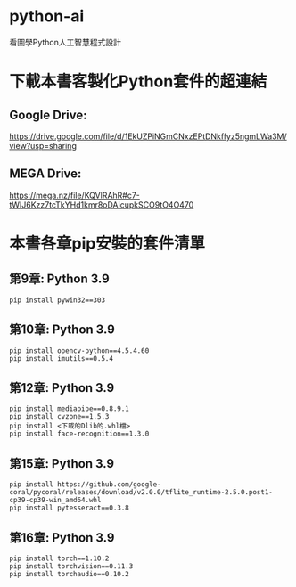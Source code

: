 # python-ai
看圖學Python人工智慧程式設計

# 下載本書客製化Python套件的超連結
## Google Drive:

https://drive.google.com/file/d/1EkUZPiNGmCNxzEPtDNkffyz5ngmLWa3M/view?usp=sharing

## MEGA Drive:

https://mega.nz/file/KQVlRAhR#c7-tWIJ6Kzz7tcTkYHd1kmr8oDAicupkSCO9tO4O470

# 本書各章pip安裝的套件清單

## 第9章: Python 3.9
  `pip install pywin32==303`

## 第10章: Python 3.9
  `pip install opencv-python==4.5.4.60`  
  `pip install imutils==0.5.4`

## 第12章: Python 3.9
  `pip install mediapipe==0.8.9.1`  
  `pip install cvzone==1.5.3`  
  `pip install <下載的Dlib的.whl檔>`  
  `pip install face-recognition==1.3.0`

## 第15章: Python 3.9
  `pip install https://github.com/google-coral/pycoral/releases/download/v2.0.0/tflite_runtime-2.5.0.post1-cp39-cp39-win_amd64.whl`  
  `pip install pytesseract==0.3.8`  

## 第16章: Python 3.9
  `pip install torch==1.10.2`  
  `pip install torchvision==0.11.3`  
  `pip install torchaudio==0.10.2`
